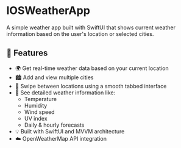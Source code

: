 # IOSWeatherApp
A simple weather app built with SwiftUI that shows current weather information based on the user's location or selected cities.

## 📱 Features

- 🌍 Get real-time weather data based on your current location
- 🏙️ Add and view multiple cities
- 🔁 Swipe between locations using a smooth tabbed interface
- 🔎 See detailed weather information like:
  - Temperature
  - Humidity
  - Wind speed
  - UV index
  - Daily & hourly forecasts
- 💡 Built with SwiftUI and MVVM architecture
- ☁️ OpenWeatherMap API integration
